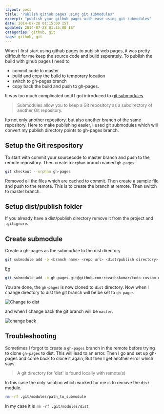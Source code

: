 ```yaml
---
layout: post
title: "Publish github pages using git submodules"
excerpt: "publish your github pages with ease using git submodules"
date: 2014-07-28 01:15:00 IST
updated: 2014-07-28 01:15:00 IST
categories: github, git
tags: github, git
---
```


When I first start using github pages to publish web pages, it was pretty difficult
for me keep the source code and build seperately. To publish the build with gihub pages I need to

- commit code to master
- build and copy the build to temporary location
- switch to gh-pages branch
- copy back the build and push to gh-pages.

It was too much complicated until I got introduced to [git submodules](http://www.git-scm.com/book/en/Git-Tools-Submodules).

> Submodules allow you to keep a Git repository as a subdirectory of another Git repository.

Its not only another repository, but also another branch of the same repository.
Here to make publishing easier, I used git submodules which will convert my publish directory points to gh-pages branch.

## Setup the Git respository

To start with commit your sourcecode to master branch and push to the remote repository.
Then create a `orphan` branch named `gh-pages`.

```sh
git checkout --orphan gh-pages
```

Removed all the files which are cached to commit. Then create a sample file and push to the remote. This is to create the branch at remote. Then switch to master branch.

## Setup dist/publish folder

If you already have a dist/publish directory remove it from the project and `.gitignore`.

## Create submodule

Create a gh-pages as the submodule to the dist directory

```sh
git submodule add -b <branch name> <repo url> <dist/publish directory>
```

Eg:

```sh
git submodule add -b gh-pages git@github.com:revathskumar/todo-custom-element-backbone.git dist
```

You are done, the `gh-pages` is now cloned to `dist` directory. Now when I change directory to dist the git branch will be be set to `gh-pages`

![Change to dist](http://i653.photobucket.com/albums/uu253/revathskumar/Coderepo/2014/07/gh-pages_zpsba1924ac.png)

and when I change back the git branch will be `master`.

![change back](http://i653.photobucket.com/albums/uu253/revathskumar/Coderepo/2014/07/gh-pages-back_zps7b568471.png)

## Troubleshooting

Sometimes I forgot to create a `gh-pages` branch in the remote before trying to clone `gh-pages` to dist. This will lead to an error. Then I go and set up gh-pages and come back to clone it again, But then I get another error which says

> A git directory for 'dist' is found locally with remote(s)

In this case the only solution which worked for me is to remove the `dist` module.

```sh
rm -rf .git/modules/path_to_submodule
```

In my case it is `rm -rf .git/modules/dist`
